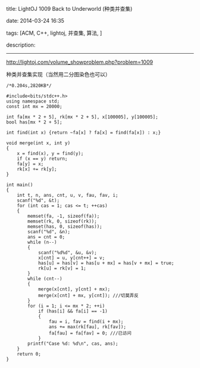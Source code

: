 title: LightOJ 1009 Back to Underworld (种类并查集)

date: 2014-03-24 16:35

tags: [ACM, C++, lightoj, 并查集, 算法, ]

description: 

---
[ http://lightoj.com/volume_showproblem.php?problem=1009 ](http://lightoj.com/volume_showproblem.php?problem=1009)   


  


种类并查集实现（当然用二分图染色也可以） 
    
    
    /*0.204s,2820KB*/
    
    #include<bits/stdc++.h>
    using namespace std;
    const int mx = 20000;
    
    int fa[mx * 2 + 5], rk[mx * 2 + 5], x[100005], y[100005];
    bool has[mx * 2 + 5];
    
    int find(int x) {return ~fa[x] ? fa[x] = find(fa[x]) : x;}
    
    void merge(int x, int y)
    {
    	x = find(x), y = find(y);
    	if (x == y) return;
    	fa[y] = x;
    	rk[x] += rk[y];
    }
    
    int main()
    {
    	int t, n, ans, cnt, u, v, fau, fav, i;
    	scanf("%d", &t);
    	for (int cas = 1; cas <= t; ++cas)
    	{
    		memset(fa, -1, sizeof(fa));
    		memset(rk, 0, sizeof(rk));
    		memset(has, 0, sizeof(has));
    		scanf("%d", &n);
    		ans = cnt = 0;
    		while (n--)
    		{
    			scanf("%d%d", &u, &v);
    			x[cnt] = u, y[cnt++] = v;
    			has[u] = has[v] = has[u + mx] = has[v + mx] = true;
    			rk[u] = rk[v] = 1;
    		}
    		while (cnt--)
    		{
    			merge(x[cnt], y[cnt] + mx);
    			merge(x[cnt] + mx, y[cnt]); ///切莫弄反
    		}
    		for (i = 1; i <= mx * 2; ++i)
    			if (has[i] && fa[i] == -1)
    			{
    				fau = i, fav = find(i + mx);
    				ans += max(rk[fau], rk[fav]);
    				fa[fau] = fa[fav] = 0; ///已访问
    			}
    		printf("Case %d: %d\n", cas, ans);
    	}
    	return 0;
    }
    

  


